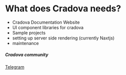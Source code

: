 # What does Cradova needs?

- Cradova Documentation Website
- UI component libraries for cradova
- Sample projects
- setting up server side rendering (currently Naxtjs)
- maintenance

##### Cradova community

[Telegram](https://t.me/codedynasty-dev)

